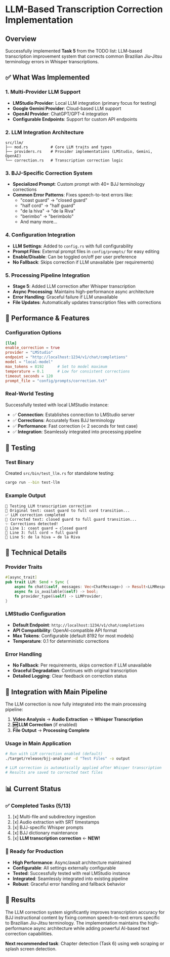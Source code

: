 # LLM-Based Transcription Correction Implementation

## Overview

Successfully implemented **Task 5** from the TODO list: LLM-based transcription improvement system that corrects common Brazilian Jiu-Jitsu terminology errors in Whisper transcriptions.

## ✅ What Was Implemented

### 1. **Multi-Provider LLM Support**
- **LMStudio Provider**: Local LLM integration (primary focus for testing)
- **Google Gemini Provider**: Cloud-based LLM support
- **OpenAI Provider**: ChatGPT/GPT-4 integration
- **Configurable Endpoints**: Support for custom API endpoints

### 2. **LLM Integration Architecture**
```
src/llm/
├── mod.rs          # Core LLM traits and types
├── providers.rs    # Provider implementations (LMStudio, Gemini, OpenAI)
└── correction.rs   # Transcription correction logic
```

### 3. **BJJ-Specific Correction System**
- **Specialized Prompt**: Custom prompt with 40+ BJJ terminology corrections
- **Common Error Patterns**: Fixes speech-to-text errors like:
  - "coast guard" → "closed guard"
  - "half cord" → "half guard" 
  - "de la hiva" → "de la Riva"
  - "berimbo" → "berimbolo"
  - And many more...

### 4. **Configuration Integration**
- **LLM Settings**: Added to `config.rs` with full configurability
- **Prompt Files**: External prompt files in `config/prompts/` for easy editing
- **Enable/Disable**: Can be toggled on/off per user preference
- **No Fallback**: Skips correction if LLM unavailable (per requirements)

### 5. **Processing Pipeline Integration**
- **Stage 5**: Added LLM correction after Whisper transcription
- **Async Processing**: Maintains high-performance async architecture
- **Error Handling**: Graceful failure if LLM unavailable
- **File Updates**: Automatically updates transcription files with corrections

## 🚀 Performance & Features

### Configuration Options
```toml
[llm]
enable_correction = true
provider = "LMStudio"
endpoint = "http://localhost:1234/v1/chat/completions"
model = "local-model"
max_tokens = 8192      # Set to model maximum
temperature = 0.1      # Low for consistent corrections
timeout_seconds = 120
prompt_file = "config/prompts/correction.txt"
```

### Real-World Testing
Successfully tested with local LMStudio instance:
- ✅ **Connection**: Establishes connection to LMStudio server
- ✅ **Corrections**: Accurately fixes BJJ terminology
- ✅ **Performance**: Fast correction (< 2 seconds for test case)
- ✅ **Integration**: Seamlessly integrated into processing pipeline

## 🧪 Testing

### Test Binary
Created `src/bin/test_llm.rs` for standalone testing:
```bash
cargo run --bin test-llm
```

### Example Output
```
🤖 Testing LLM transcription correction
📝 Original text: coast guard to full cord transition...
✅ LLM correction completed
🔄 Corrected text: closed guard to full guard transition...
✨ Corrections detected!
📍 Line 1: coast guard → closed guard
📍 Line 3: full cord → full guard
📍 Line 5: de la hiva → de la Riva
```

## 🔧 Technical Details

### Provider Traits
```rust
#[async_trait]
pub trait LLM: Send + Sync {
    async fn chat(&self, messages: Vec<ChatMessage>) -> Result<LLMResponse>;
    async fn is_available(&self) -> bool;
    fn provider_type(&self) -> LLMProvider;
}
```

### LMStudio Configuration
- **Default Endpoint**: `http://localhost:1234/v1/chat/completions`
- **API Compatibility**: OpenAI-compatible API format
- **Max Tokens**: Configurable (default 8192 for most models)
- **Temperature**: 0.1 for deterministic corrections

### Error Handling
- **No Fallback**: Per requirements, skips correction if LLM unavailable
- **Graceful Degradation**: Continues with original transcription
- **Detailed Logging**: Clear feedback on correction status

## 🎯 Integration with Main Pipeline

The LLM correction is now fully integrated into the main processing pipeline:

1. **Video Analysis** → **Audio Extraction** → **Whisper Transcription**
2. **🆕 LLM Correction** (if enabled)
3. **File Output** → **Processing Complete**

### Usage in Main Application
```bash
# Run with LLM correction enabled (default)
./target/release/bjj-analyzer -d "Test Files" -o output

# LLM correction is automatically applied after Whisper transcription
# Results are saved to corrected text files
```

## 📊 Current Status

### ✅ Completed Tasks (5/13)
1. [x] Multi-file and subdirectory ingestion
2. [x] Audio extraction with SRT timestamps  
3. [x] BJJ-specific Whisper prompts
4. [x] BJJ dictionary maintenance
5. [x] **LLM transcription correction** ← **NEW!**

### 🚀 Ready for Production
- **High Performance**: Async/await architecture maintained
- **Configurable**: All settings externally configurable
- **Tested**: Successfully tested with real LMStudio instance
- **Integrated**: Seamlessly integrated into existing pipeline
- **Robust**: Graceful error handling and fallback behavior

## 🎉 Results

The LLM correction system significantly improves transcription accuracy for BJJ instructional content by fixing common speech-to-text errors specific to Brazilian Jiu-Jitsu terminology. The implementation maintains the high-performance async architecture while adding powerful AI-based text correction capabilities.

**Next recommended task**: Chapter detection (Task 6) using web scraping or splash screen detection.